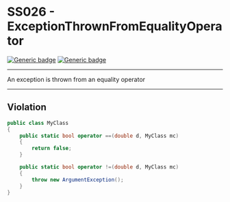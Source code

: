 # SS026 - ExceptionThrownFromEqualityOperator

[![Generic badge](https://img.shields.io/badge/Severity-Warning-yellow.svg)](https://shields.io/) [![Generic badge](https://img.shields.io/badge/CodeFix-No-lightgrey.svg)](https://shields.io/)

---

An exception is thrown from an equality operator

---

## Violation
```cs
public class MyClass
{
    public static bool operator ==(double d, MyClass mc)
    {
        return false;
    }

    public static bool operator !=(double d, MyClass mc)
    {
        throw new ArgumentException();
    }
}
```